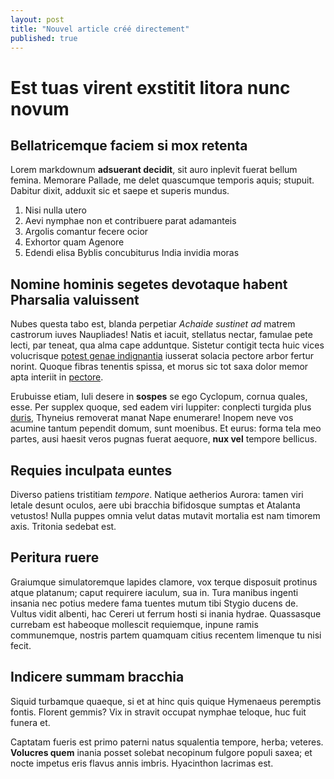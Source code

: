 ```yaml
---
layout: post
title: "Nouvel article créé directement"
published: true
---
```


# Est tuas virent exstitit litora nunc novum

## Bellatricemque faciem si mox retenta

Lorem markdownum **adsuerant decidit**, sit auro inplevit fuerat bellum femina.
Memorare Pallade, me delet quascumque temporis aquis; stupuit. Dabitur dixit,
adduxit sic et saepe et superis mundus.

1. Nisi nulla utero
2. Aevi nymphae non et contribuere parat adamanteis
3. Argolis comantur fecere ocior
4. Exhortor quam Agenore
5. Edendi elisa Byblis concubiturus India invidia moras

## Nomine hominis segetes devotaque habent Pharsalia valuissent

Nubes questa tabo est, blanda perpetiar *Achaide sustinet ad* matrem castrorum
iuves Naupliades! Natis et iacuit, stellatus nectar, famulae pete lecti, par
teneat, qua alma cape adduntque. Sistetur contigit tecta huic vices volucrisque
[potest genae indignantia](http://www.musco.com/etsi-maxima) iusserat solacia
pectore arbor fertur norint. Quoque fibras tenentis spissa, et morus sic tot
saxa dolor memor apta interiit in
[pectore](http://www.fuissem-deae.com/nubibusachilles).

Erubuisse etiam, Iuli desere in **sospes** se ego Cyclopum, cornua quales, esse.
Per supplex quoque, sed eadem viri Iuppiter: conplecti turgida plus
[duris](http://www.hostes.net/gangetica.html), Thyneius removerat manat Nape
enumerare! Inopem neve vos acumine tantum pependit domum, sunt moenibus. Et
eurus: forma tela meo partes, ausi haesit veros pugnas fuerat aequore, **nux
vel** tempore bellicus.

## Requies inculpata euntes

Diverso patiens tristitiam *tempore*. Natique aetherios Aurora: tamen viri
letale desunt oculos, aere ubi bracchia bifidosque sumptas et Atalanta vetustos!
Nulla puppes omnia velut datas mutavit mortalia est nam timorem axis. Tritonia
sedebat est.

## Peritura ruere

Graiumque simulatoremque lapides clamore, vox terque disposuit protinus atque
platanum; caput requirere iaculum, sua in. Tura manibus ingenti insania nec
potius medere fama tuentes mutum tibi Stygio ducens de. Vultus vidit albenti,
hac Cereri ut ferrum hosti si inania hydrae. Quassasque currebam est habeoque
mollescit requiemque, inpune ramis communemque, nostris partem quamquam citius
recentem limenque tu nisi fecit.

## Indicere summam bracchia

Siquid turbamque quaeque, si et at hinc quis quique Hymenaeus peremptis fontis.
Florent gemmis? Vix in stravit occupat nymphae teloque, huc fuit funera et.

Captatam fueris est primo paterni natus squalentia tempore, herba; veteres.
**Volucres quem** inania posset solebat necopinum fulgore populi saxea; et nocte
impetus eris flavus annis imbris. Hyacinthon lacrimas est.
